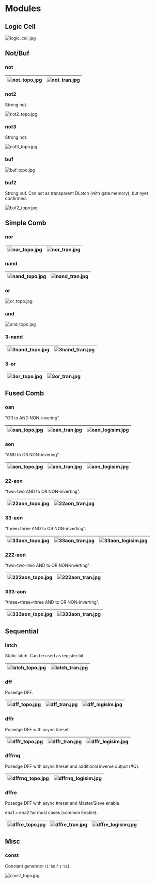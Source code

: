# Modules

## Logic Cell

![logic_cell.jpg](imgstore/logic_cell.jpg)

## Not/Buf

### not

|![not_topo.jpg](imgstore/not_topo.jpg)|![not_tran.jpg](imgstore/not_tran.jpg)|
|---|---|

### not2

Strong not.

![not2_topo.jpg](imgstore/not2_topo.jpg)

### not3

Strong not.

![not3_topo.jpg](imgstore/not3_topo.jpg)

### buf

![buf_topo.jpg](imgstore/buf_topo.jpg)

### buf2

Strong buf. Can act as transparent DLatch (with gate memory), but nyet confirmed.

![buf2_topo.jpg](imgstore/buf2_topo.jpg)

## Simple Comb

### nor

|![nor_topo.jpg](imgstore/nor_topo.jpg)|![nor_tran.jpg](imgstore/nor_tran.jpg)|
|---|---|

### nand

|![nand_topo.jpg](imgstore/nand_topo.jpg)|![nand_tran.jpg](imgstore/nand_tran.jpg)|
|---|---|

### or

![or_topo.jpg](imgstore/or_topo.jpg)

### and

![and_topo.jpg](imgstore/and_topo.jpg)

### 3-nand

|![3nand_topo.jpg](imgstore/3nand_topo.jpg)|![3nand_tran.jpg](imgstore/3nand_tran.jpg)|
|---|---|

### 3-or

|![3or_topo.jpg](imgstore/3or_topo.jpg)|![3or_tran.jpg](imgstore/3or_tran.jpg)|
|---|---|

## Fused Comb

### oan

"OR to AND NON-invering".

|![oan_topo.jpg](imgstore/oan_topo.jpg)|![oan_tran.jpg](imgstore/oan_tran.jpg)|![oan_logisim.jpg](imgstore/oan_logisim.jpg)|
|---|---|---|

### aon

"AND to OR NON-invering".

|![aon_topo.jpg](imgstore/aon_topo.jpg)|![aon_tran.jpg](imgstore/aon_tran.jpg)|![aon_logisim.jpg](imgstore/aon_logisim.jpg)|
|---|---|---|

### 22-aon

"two+two AND to OR NON-inverting".

|![22aon_topo.jpg](imgstore/22aon_topo.jpg)|![22aon_tran.jpg](imgstore/22aon_tran.jpg)|
|---|---|

### 33-aon

"three+three AND to OR NON-inverting".

|![33aon_topo.jpg](imgstore/33aon_topo.jpg)|![33aon_tran.jpg](imgstore/33aon_tran.jpg)|![33aon_logisim.jpg](imgstore/33aon_logisim.jpg)|
|---|---|---|

### 222-aon

"two+two+two AND to OR NON-inverting".

|![222aon_topo.jpg](imgstore/222aon_topo.jpg)|![222aon_tran.jpg](imgstore/222aon_tran.jpg)|
|---|---|

### 333-aon

"three+three+three AND to OR NON-inverting".

|![333aon_topo.jpg](imgstore/333aon_topo.jpg)|![333aon_tran.jpg](imgstore/333aon_tran.jpg)|
|---|---|

## Sequential

### latch

Static latch. Can be used as register bit.

|![latch_topo.jpg](imgstore/latch_topo.jpg)|![latch_tran.jpg](imgstore/latch_tran.jpg)|
|---|---|

### dff

Posedge DFF.

|![dff_topo.jpg](imgstore/dff_topo.jpg)|![dff_tran.jpg](imgstore/dff_tran.jpg)|![dff_logisim.jpg](imgstore/dff_logisim.jpg)|
|---|---|---|

### dffr

Posedge DFF with async #reset.

|![dffr_topo.jpg](imgstore/dffr_topo.jpg)|![dffr_tran.jpg](imgstore/dffr_tran.jpg)|![dffr_logisim.jpg](imgstore/dffr_logisim.jpg)|
|---|---|---|

### dffrnq

Posedge DFF with async #reset and additional inverse output (#Q).

|![dffrnq_topo.jpg](imgstore/dffrnq_topo.jpg)|![dffrnq_logisim.jpg](imgstore/dffrnq_logisim.jpg)|
|---|---|

### dffre

Posedge DFF with async #reset and Master/Slave enable.

ena1 = ena2 for most cases (common Enable).

|![dffre_topo.jpg](imgstore/dffre_topo.jpg)|![dffre_tran.jpg](imgstore/dffre_tran.jpg)|![dffre_logisim.jpg](imgstore/dffre_logisim.jpg)|
|---|---|---|

## Misc

### const

Constant generator (`1'b0` / `1'b1`).

![const_topo.jpg](imgstore/const_topo.jpg)
